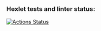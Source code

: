 ### Hexlet tests and linter status:
[![Actions Status](https://github.com/Tatyana100500/backend-project-lvl4/workflows/hexlet-check/badge.svg)](https://github.com/Tatyana100500/backend-project-lvl4/actions)